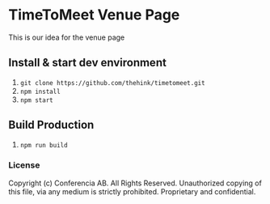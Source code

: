 # TimeToMeet Venue Page
This is our idea for the venue page

## Install & start dev environment
1. `git clone https://github.com/thehink/timetomeet.git`
1. `npm install`
1. `npm start`

## Build Production
1. `npm run build`

### License
Copyright (c) Conferencia AB.
All Rights Reserved. Unauthorized copying of this file, via any
medium is strictly prohibited. Proprietary and confidential.
